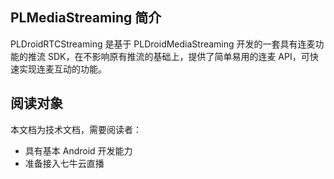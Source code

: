 ## PLMediaStreaming 简介

PLDroidRTCStreaming 是基于 PLDroidMediaStreaming 开发的一套具有连麦功能的推流 SDK，在不影响原有推流的基础上，提供了简单易用的连麦 API，可快速实现连麦互动的功能。

## 阅读对象

本文档为技术文档，需要阅读者：

- 具有基本 Android 开发能力
- 准备接入七牛云直播

